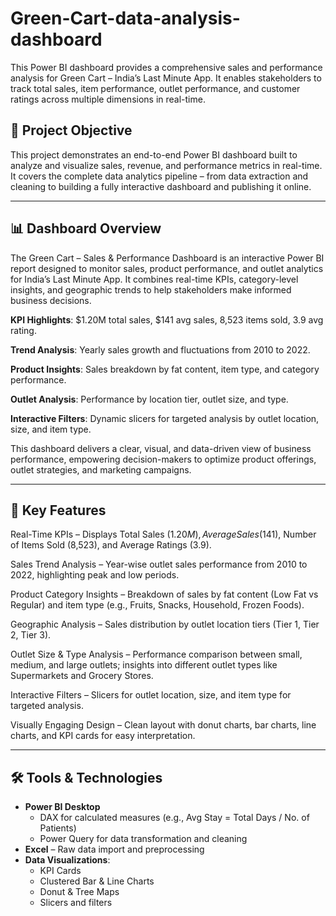 # Green-Cart-data-analysis-dashboard
This Power BI dashboard provides a comprehensive sales and performance analysis for Green Cart – India’s Last Minute App. It enables stakeholders to track total sales, item performance, outlet performance, and customer ratings across multiple dimensions in real-time.
## 📌 Project Objective

This project demonstrates an end-to-end Power BI dashboard built to analyze and visualize sales, revenue, and performance metrics in real-time.
It covers the complete data analytics pipeline – from data extraction and cleaning to building a fully interactive dashboard and publishing it online.

---

## 📊 Dashboard Overview

The Green Cart – Sales & Performance Dashboard is an interactive Power BI report designed to monitor sales, product performance, and outlet analytics for India’s Last Minute App.
It combines real-time KPIs, category-level insights, and geographic trends to help stakeholders make informed business decisions.

**KPI Highlights**: $1.20M total sales, $141 avg sales, 8,523 items sold, 3.9 avg rating.

**Trend Analysis**: Yearly sales growth and fluctuations from 2010 to 2022.

**Product Insights**: Sales breakdown by fat content, item type, and category performance.

**Outlet Analysis**: Performance by location tier, outlet size, and type.

**Interactive Filters**: Dynamic slicers for targeted analysis by outlet location, size, and item type.

This dashboard delivers a clear, visual, and data-driven view of business performance, empowering decision-makers to optimize product offerings, outlet strategies, and marketing campaigns.

---

## 🚀 Key Features

Real-Time KPIs – Displays Total Sales ($1.20M), Average Sales ($141), Number of Items Sold (8,523), and Average Ratings (3.9).

Sales Trend Analysis – Year-wise outlet sales performance from 2010 to 2022, highlighting peak and low periods.

Product Category Insights – Breakdown of sales by fat content (Low Fat vs Regular) and item type (e.g., Fruits, Snacks, Household, Frozen Foods).

Geographic Analysis – Sales distribution by outlet location tiers (Tier 1, Tier 2, Tier 3).

Outlet Size & Type Analysis – Performance comparison between small, medium, and large outlets; insights into different outlet types like Supermarkets and Grocery Stores.

Interactive Filters – Slicers for outlet location, size, and item type for targeted analysis.

Visually Engaging Design – Clean layout with donut charts, bar charts, line charts, and KPI cards for easy interpretation.

---

## 🛠 Tools & Technologies

- **Power BI Desktop**
  - DAX for calculated measures (e.g., Avg Stay = Total Days / No. of Patients)
  - Power Query for data transformation and cleaning
- **Excel** – Raw data import and preprocessing
- **Data Visualizations**:
  - KPI Cards
  - Clustered Bar & Line Charts
  - Donut & Tree Maps
  - Slicers and filters



